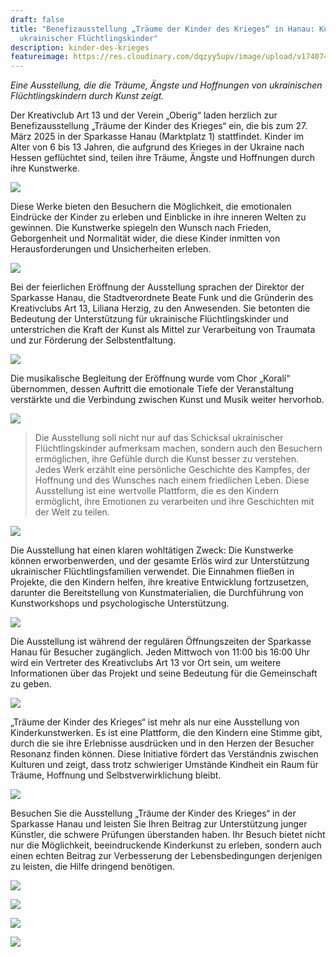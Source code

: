```yaml
---
draft: false
title: "Benefizausstellung „Träume der Kinder des Krieges“ in Hanau: Kunstwerke
  ukrainischer Flüchtlingskinder"
description: kinder-des-krieges
featureimage: https://res.cloudinary.com/dqzyy5upv/image/upload/v1740748906/17_ufs1gr.jpg
---
```

*Eine Ausstellung, die die Träume, Ängste und Hoffnungen von ukrainischen Flüchtlingskindern durch Kunst zeigt.*

Der Kreativclub Art 13 und der Verein „Oberig“ laden herzlich zur Benefizausstellung „Träume der Kinder des Krieges“ ein, die bis zum 27. März 2025 in der Sparkasse Hanau (Marktplatz 1) stattfindet. Kinder im Alter von 6 bis 13 Jahren, die aufgrund des Krieges in der Ukraine nach Hessen geflüchtet sind, teilen ihre Träume, Ängste und Hoffnungen durch ihre Kunstwerke. 

![](https://res.cloudinary.com/dqzyy5upv/image/upload/v1740748901/12_b4jh0m.jpg)

Diese Werke bieten den Besuchern die Möglichkeit, die emotionalen Eindrücke der Kinder zu erleben und Einblicke in ihre inneren Welten zu gewinnen. Die Kunstwerke spiegeln den Wunsch nach Frieden, Geborgenheit und Normalität wider, die diese Kinder inmitten von Herausforderungen und Unsicherheiten erleben.

![](https://res.cloudinary.com/dqzyy5upv/image/upload/v1740748903/19_ip6icy.jpg)

Bei der feierlichen Eröffnung der Ausstellung sprachen der Direktor der Sparkasse Hanau, die Stadtverordnete Beate Funk und die Gründerin des Kreativclubs Art 13, Liliana Herzig, zu den Anwesenden. Sie betonten die Bedeutung der Unterstützung für ukrainische Flüchtlingskinder und unterstrichen die Kraft der Kunst als Mittel zur Verarbeitung von Traumata und zur Förderung der Selbstentfaltung.

![](https://res.cloudinary.com/dqzyy5upv/image/upload/v1740750307/22_jynvvf.jpg)

Die musikalische Begleitung der Eröffnung wurde vom Chor „Koralí“ übernommen, dessen Auftritt die emotionale Tiefe der Veranstaltung verstärkte und die Verbindung zwischen Kunst und Musik weiter hervorhob.

![](https://res.cloudinary.com/dqzyy5upv/image/upload/v1740748899/11_kunins.jpg)

> Die Ausstellung soll nicht nur auf das Schicksal ukrainischer Flüchtlingskinder aufmerksam machen, sondern auch den Besuchern ermöglichen, ihre Gefühle durch die Kunst besser zu verstehen. Jedes Werk erzählt eine persönliche Geschichte des Kampfes, der Hoffnung und des Wunsches nach einem friedlichen Leben. Diese Ausstellung ist eine wertvolle Plattform, die es den Kindern ermöglicht, ihre Emotionen zu verarbeiten und ihre Geschichten mit der Welt zu teilen.

![](https://res.cloudinary.com/dqzyy5upv/image/upload/v1740748901/13_rbnfkm.jpg)

Die Ausstellung hat einen klaren wohltätigen Zweck: Die Kunstwerke können erworbenwerden, und der gesamte Erlös wird zur Unterstützung ukrainischer Flüchtlingsfamilien verwendet. Die Einnahmen fließen in Projekte, die den Kindern helfen, ihre kreative Entwicklung fortzusetzen, darunter die Bereitstellung von Kunstmaterialien, die Durchführung von Kunstworkshops und psychologische Unterstützung.

![](https://res.cloudinary.com/dqzyy5upv/image/upload/v1740748902/20_jba5ji.jpg)

Die Ausstellung ist während der regulären Öffnungszeiten der Sparkasse Hanau für Besucher zugänglich. Jeden Mittwoch von 11:00 bis 16:00 Uhr wird ein Vertreter des Kreativclubs Art 13 vor Ort sein, um weitere Informationen über das Projekt und seine Bedeutung für die Gemeinschaft zu geben.

![](https://res.cloudinary.com/dqzyy5upv/image/upload/v1740748901/16_scyvxn.jpg)

„Träume der Kinder des Krieges“ ist mehr als nur eine Ausstellung von Kinderkunstwerken. Es ist eine Plattform, die den Kindern eine Stimme gibt, durch die sie ihre Erlebnisse ausdrücken und in den Herzen der Besucher Resonanz finden können. Diese Initiative fördert das Verständnis zwischen Kulturen und zeigt, dass trotz schwieriger Umstände Kindheit ein Raum für Träume, Hoffnung und Selbstverwirklichung bleibt.

![](https://res.cloudinary.com/dqzyy5upv/image/upload/v1740751345/25_isjark.jpg)

Besuchen Sie die Ausstellung „Träume der Kinder des Krieges“ in der Sparkasse Hanau und leisten Sie Ihren Beitrag zur Unterstützung junger Künstler, die schwere Prüfungen überstanden haben. Ihr Besuch bietet nicht nur die Möglichkeit, beeindruckende Kinderkunst zu erleben, sondern auch einen echten Beitrag zur Verbesserung der Lebensbedingungen derjenigen zu leisten, die Hilfe dringend benötigen.

![](https://res.cloudinary.com/dqzyy5upv/image/upload/v1740748905/15_jstenf.jpg)

![](https://res.cloudinary.com/dqzyy5upv/image/upload/v1740748903/18_kqvaqg.jpg)

![](https://res.cloudinary.com/dqzyy5upv/image/upload/v1740749120/20250221_151513_ry1mty.jpg)

![](https://res.cloudinary.com/dqzyy5upv/image/upload/v1740750772/23_xyrxch.jpg)
